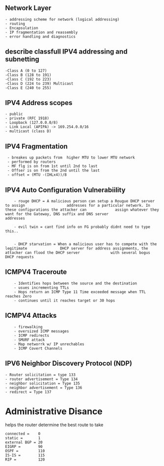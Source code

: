 ## Network Layer 
    - addressing scheme for network (logical addressing)
    - routing 
    - Encapsulation
    - IP fragmentation and reassembly
    - error handling and diagnostics

## describe classfull IPV4 addressing and subnetting 

    -Class A (0 to 127)
    -Class B (128 to 191)
    -Class C (192 to 223)
    -Class D (224 to 239) Multicast
    -Class E (240 to 255)
    
## IPV4 Address scopes

    - public
    - private (RFC 1918)
    - Loopback (127.0.0.0/8)
    - Link Local (APIPA) -> 169.254.0.0/16
    - multicast (class D)

## IPV4 Fragmentation
     - breakes up packets from  higher MTU to lower MTU network
     - performed by routers
     - MF flg is on from 1st until 2nd to last
     - Offser is on from the 2nd until the last
     - offset = (MTU -(IHLx4))/8

## IPV4 Auto Configuration Vulnerabiility 

        - rouge DHCP = A malicious person can setup a Rougue DHCP server to assign                   addresses for a particular network. In these configurations the attacker can             assign whatever they want for the Gateway, DNS suffix and DNS server                     addresses
        
        - evil twin = cant find info on FG probably didnt need to type this..
    
        
        - DHCP starvation = When a malicious user has to compete with the legitimate               DHCP server for address assignments, the attacker can flood the DHCP server              with several bogus DHCP requests


## ICMPV4 Traceroute

        - Identifies hops between the source and the destination
        - usues incrementing TTLs
        - Hops return an ICMP Type 11 Time exceeded message when TTL reaches Zero
        - continues until it reaches target or 30 hops
    
## ICMPV4 Attacks 

        - firewalking 
        - oversized ICMP messages 
        - ICMP redirects
        - SMURF attack
        - Map networrk w/ IP unrechables 
        - ICMP Covert Channels 

## IPV6 Neighbor Discovery Protocol (NDP)

    - Router solicitation = type 133
    - router advertisement = Type 134
    - neighbor solicitation = Type 135
    - neighbor advertisement = Type 136
    - redirect = Type 137

# Administrative Disance 
helps the router determine the best route to take

    connected =    0
    static =       1
    external BGP = 20
    EIGRP =        90
    OSPF =         110
    IS-IS =        115
    RIP =          120


    
    

